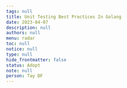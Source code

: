 ```yaml
---
tags: null
title: Unit Testing Best Practices In Golang
date: 2023-04-07
description: null
authors: null
menu: radar
toc: null
notice: null
type: null
hide_frontmatter: false
status: Adopt
note: null
person: Tay DF
---
```


